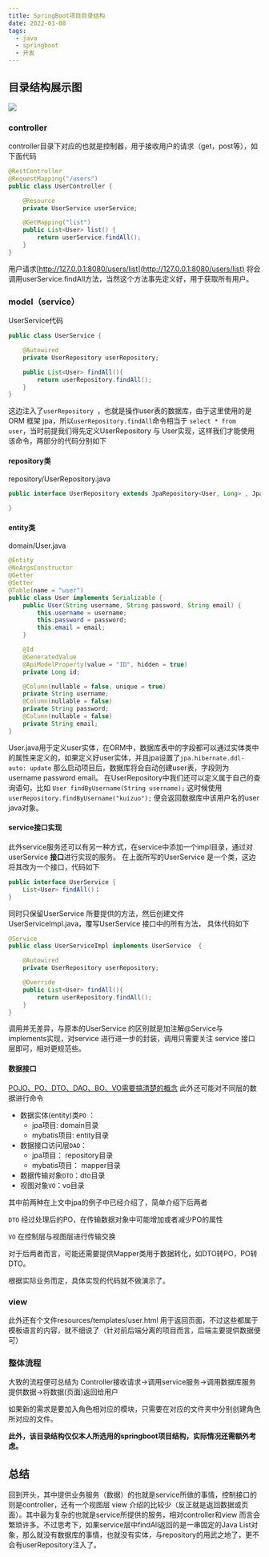 ```yaml
---
title: SpringBoot项目目录结构
date: 2022-01-08
tags:
  - java 
  - springboot
  - 开发
---
```


<!-- truncate -->

## 目录结构展示图

![](https://img.kuizuo.cn/20220108011921.png)
### controller
controller目录下对应的也就是控制器，用于接收用户的请求（get，post等），如下面代码
```Java
@RestController
@RequestMapping("/users")
public class UserController {

    @Resource
    private UserService userService;

    @GetMapping("list")
    public List<User> list() {
        return userService.findAll();
    }
}
```

用户请求[http://127.0.0.1:8080/users/list](http://127.0.0.1:8080/users/list) 将会调用userService.findAll方法，当然这个方法事先定义好，用于获取所有用户。
### model（service）
UserService代码
```Java
public class UserService {

    @Autowired
    private UserRepository userRepository;

    public List<User> findAll(){
        return userRepository.findAll();
    }
}
```

这边注入了`userRepository `，也就是操作user表的数据库，由于这里使用的是ORM 框架 jpa，所以`userRepository.findAll`命令相当于 `select * from user`，当时前提我们得先定义UserRepository 与 User实现，这样我们才能使用该命令，两部分的代码分别如下
#### repository类
repository/UserRepository.java
```Java
public interface UserRepository extends JpaRepository<User, Long> , JpaSpecificationExecutor<User> {

}
```

#### entity类
domain/User.java
```Java
@Entity
@NoArgsConstructor
@Getter
@Setter
@Table(name = "user")
public class User implements Serializable {
    public User(String username, String password, String email) {
        this.username = username;
        this.password = password;
        this.email = email;
    }

    @Id
    @GeneratedValue
    @ApiModelProperty(value = "ID", hidden = true)
    private Long id;

    @Column(nullable = false, unique = true)
    private String username;
    @Column(nullable = false)
    private String password;
    @Column(nullable = false)
    private String email;
}
```

User.java用于定义user实体，在ORM中，数据库表中的字段都可以通过实体类中的属性来定义的，如果定义好user实体，并且jpa设置了`jpa.hibernate.ddl-auto: update` 那么启动项目后，数据库将会自动创建user表，字段则为username password email。
在UserRepository中我们还可以定义属于自己的查询语句，比如
`User findByUsername(String username);`
这时候使用`userRepository.findByUsername("kuizuo");` 便会返回数据库中该用户名的user java对象。
#### service接口实现
此外service服务还可以有另一种方式，在service中添加一个impl目录，通过对userService **接口**进行实现的服务。
在上面所写的UserService 是一个类，这边将其改为一个接口，代码如下
```Java
public interface UserService {
    List<User> findAll()；
}
```

同时只保留UserService 所要提供的方法，然后创建文件UserServiceImpl.java，覆写UserService 接口中的所有方法， 具体代码如下
```Java
@Service
public class UserServiceImpl implements UserService  {

    @Autowired
    private UserRepository userRepository;

    @Override
    public List<User> findAll(){
        return userRepository.findAll();
    }
}

```

调用并无差异，与原本的UserService 的区别就是加注解@Service与implements实现，对service 进行进一步的封装，调用只需要关注 service 接口层即可，相对更规范些。
#### 数据接口
[POJO、PO、DTO、DAO、BO、VO需要搞清楚的概念](https://developer.aliyun.com/article/694418)
此外还可能对不同层的数据进行命令
- 数据实体(entity)类`PO` ：
	- jpa项目: domain目录
	- mybatis项目: entity目录
- 数据接口访问层`DAO`：
	- jpa项目： repository目录
	- mybatis项目： mapper目录
- 数据传输对象`DTO`：dto目录
- 视图对象`VO`：vo目录

其中前两种在上文中jpa的例子中已经介绍了，简单介绍下后两者

`DTO` 经过处理后的PO，在传输数据对象中可能增加或者减少PO的属性

`VO` 在控制层与视图层进行传输交换

对于后两者而言，可能还需要提供Mapper类用于数据转化，如DTO转PO，PO转DTO。

根据实际业务而定，具体实现的代码就不做演示了。

### view

此外还有个文件resources/templates/user.html 用于返回页面，不过这些都属于模板语言的内容，就不细说了（针对前后端分离的项目而言，后端主要提供数据便可）

### 整体流程

大致的流程便可总结为 Controller接收请求→调用service服务→调用数据库服务提供数据→将数据(页面)返回给用户

如果新的需求是要加入角色相对应的模块，只需要在对应的文件夹中分别创建角色所对应的文件。

**此外，该目录结构仅仅本人所选用的springboot项目结构，实际情况还需额外考虑。**

## 总结

回到开头，其中提供业务服务（数据）的也就是service所做的事情，控制接口的则是controller，还有一个视图层 view 介绍的比较少（反正就是返回数据或页面）。其中最为复杂的也就是service所提供的服务，相对controller和view 而言会繁琐许多。不过思考下，如果service层中findAll返回的是一串固定的Java List对象，那么就没有数据库的事情，也就没有实体，与repository的用武之地了，更不会有userRepository注入了。



